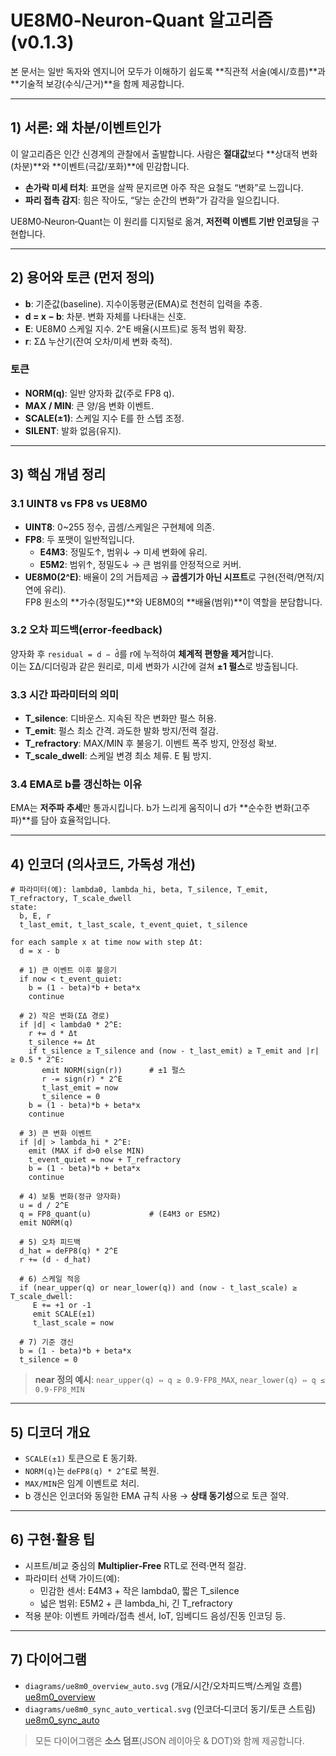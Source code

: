 # UE8M0‑Neuron‑Quant 알고리즘 (v0.1.3)

본 문서는 일반 독자와 엔지니어 모두가 이해하기 쉽도록 **직관적 서술(예시/흐름)**과 **기술적 보강(수식/근거)**을 함께 제공합니다.

---
## 1) 서론: 왜 차분/이벤트인가
이 알고리즘은 인간 신경계의 관찰에서 출발합니다. 사람은 **절대값**보다 **상대적 변화(차분)**와 **이벤트(극값/포화)**에 민감합니다.  
- **손가락 미세 터치**: 표면을 살짝 문지르면 아주 작은 요철도 “변화”로 느낍니다.  
- **파리 접촉 감지**: 힘은 작아도, “닿는 순간의 변화”가 감각을 일으킵니다.

UE8M0‑Neuron‑Quant는 이 원리를 디지털로 옮겨, **저전력 이벤트 기반 인코딩**을 구현합니다.

---
## 2) 용어와 토큰 (먼저 정의)
- **b**: 기준값(baseline). 지수이동평균(EMA)로 천천히 입력을 추종.  
- **d = x − b**: 차분. 변화 자체를 나타내는 신호.  
- **E**: UE8M0 스케일 지수. 2^E 배율(시프트)로 동적 범위 확장.  
- **r**: ΣΔ 누산기(잔여 오차/미세 변화 축적).

### 토큰
- **NORM(q)**: 일반 양자화 값(주로 FP8 q).  
- **MAX / MIN**: 큰 양/음 변화 이벤트.  
- **SCALE(±1)**: 스케일 지수 E를 한 스텝 조정.  
- **SILENT**: 발화 없음(유지).

---
## 3) 핵심 개념 정리
### 3.1 UINT8 vs FP8 vs UE8M0
- **UINT8**: 0~255 정수, 곱셈/스케일은 구현체에 의존.  
- **FP8**: 두 포맷이 일반적입니다.  
  - **E4M3**: 정밀도↑, 범위↓ → 미세 변화에 유리.  
  - **E5M2**: 범위↑, 정밀도↓ → 큰 범위를 안정적으로 커버.  
- **UE8M0(2^E)**: 배율이 2의 거듭제곱 → **곱셈기가 아닌 시프트**로 구현(전력/면적/지연에 유리).  
  FP8 원소의 **가수(정밀도)**와 UE8M0의 **배율(범위)**이 역할을 분담합니다.

### 3.2 오차 피드백(error‑feedback)
양자화 후 `residual = d − d̂`를 r에 누적하여 **체계적 편향을 제거**합니다.  
이는 ΣΔ/디더링과 같은 원리로, 미세 변화가 시간에 걸쳐 **±1 펄스**로 방출됩니다.

### 3.3 시간 파라미터의 의미
- **T_silence**: 디바운스. 지속된 작은 변화만 펄스 허용.  
- **T_emit**: 펄스 최소 간격. 과도한 발화 방지/전력 절감.  
- **T_refractory**: MAX/MIN 후 불응기. 이벤트 폭주 방지, 안정성 확보.  
- **T_scale_dwell**: 스케일 변경 최소 체류. E 튐 방지.

### 3.4 EMA로 b를 갱신하는 이유
EMA는 **저주파 추세**만 통과시킵니다. b가 느리게 움직이니 d가 **순수한 변화(고주파)**를 담아 효율적입니다.

---
## 4) 인코더 (의사코드, 가독성 개선)

```pseudo
# 파라미터(예): lambda0, lambda_hi, beta, T_silence, T_emit, T_refractory, T_scale_dwell
state:
  b, E, r
  t_last_emit, t_last_scale, t_event_quiet, t_silence

for each sample x at time now with step Δt:
  d = x - b

  # 1) 큰 이벤트 이후 불응기
  if now < t_event_quiet:
    b = (1 - beta)*b + beta*x
    continue

  # 2) 작은 변화(ΣΔ 경로)
  if |d| < lambda0 * 2^E:
    r += d * Δt
    t_silence += Δt
    if t_silence ≥ T_silence and (now - t_last_emit) ≥ T_emit and |r| ≥ 0.5 * 2^E:
       emit NORM(sign(r))      # ±1 펄스
       r -= sign(r) * 2^E
       t_last_emit = now
       t_silence = 0
    b = (1 - beta)*b + beta*x
    continue

  # 3) 큰 변화 이벤트
  if |d| > lambda_hi * 2^E:
    emit (MAX if d>0 else MIN)
    t_event_quiet = now + T_refractory
    b = (1 - beta)*b + beta*x
    continue

  # 4) 보통 변화(정규 양자화)
  u = d / 2^E
  q = FP8_quant(u)             # (E4M3 or E5M2)
  emit NORM(q)

  # 5) 오차 피드백
  d_hat = deFP8(q) * 2^E
  r += (d - d_hat)

  # 6) 스케일 적응
  if (near_upper(q) or near_lower(q)) and (now - t_last_scale) ≥ T_scale_dwell:
     E += +1 or -1
     emit SCALE(±1)
     t_last_scale = now

  # 7) 기준 갱신
  b = (1 - beta)*b + beta*x
  t_silence = 0
```

> **near 정의 예시**: `near_upper(q) ⇔ q ≥ 0.9·FP8_MAX`, `near_lower(q) ⇔ q ≤ 0.9·FP8_MIN`

---
## 5) 디코더 개요
- `SCALE(±1)` 토큰으로 E 동기화.  
- `NORM(q)`는 `deFP8(q) * 2^E`로 복원.  
- `MAX/MIN`은 임계 이벤트로 처리.  
- b 갱신은 인코더와 동일한 EMA 규칙 사용 → **상태 동기성**으로 토큰 절약.

---
## 6) 구현·활용 팁
- 시프트/비교 중심의 **Multiplier‑Free** RTL로 전력·면적 절감.  
- 파라미터 선택 가이드(예):  
  - 민감한 센서: E4M3 + 작은 lambda0, 짧은 T_silence  
  - 넓은 범위: E5M2 + 큰 lambda_hi, 긴 T_refractory  
- 적용 분야: 이벤트 카메라/접촉 센서, IoT, 임베디드 음성/진동 인코딩 등.

---
## 7) 다이어그램
- `diagrams/ue8m0_overview_auto.svg` (개요/시간/오차피드백/스케일 흐름)  
   [ue8m0_overview](diagrams/ue8m0_overview_auto.svg) 
- `diagrams/ue8m0_sync_auto_vertical.svg` (인코더‑디코더 동기/토큰 스트림)
   [ue8m0_sync_auto](diagrams/ue8mue8m0_sync_auto_vertical.svg)

> 모든 다이어그램은 **소스 덤프**(JSON 레이아웃 & DOT)와 함께 제공합니다.
